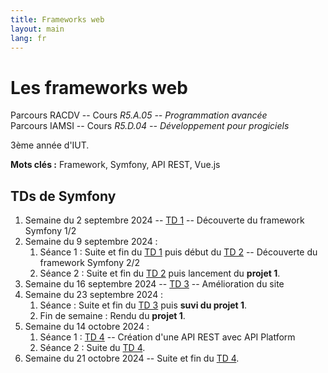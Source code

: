 ```yaml
---
title: Frameworks web
layout: main
lang: fr
---
```


# Les frameworks web

Parcours RACDV -- Cours *R5.A.05 -- Programmation avancée*  
Parcours IAMSI -- Cours *R5.D.04 -- Développement pour progiciels*

3ème année d'IUT.

**Mots clés :** Framework, Symfony, API REST, Vue.js

## TDs de Symfony

1. Semaine du 2 septembre 2024 -- [TD 1](tutorials/tutorial1) -- Découverte du framework Symfony 1/2
2. Semaine du 9 septembre 2024 :
    1. Séance 1 : Suite et fin du [TD 1](tutorials/tutorial1) puis début du [TD 2](tutorials/tutorial2) -- Découverte du framework Symfony 2/2
    2. Séance 2 : Suite et fin du [TD 2](tutorials/tutorial2) puis lancement du **projet 1**.
3. Semaine du 16 septembre 2024 -- [TD 3](tutorials/tutorial3) -- Amélioration du site
3. Semaine du 23 septembre 2024 :
    1. Séance : Suite et fin du [TD 3](tutorials/tutorial3) puis **suvi du projet 1**.
    2. Fin de semaine : Rendu du **projet 1**.
4. Semaine du 14 octobre 2024 :
    1. Séance 1 : [TD 4](tutorials/tutorial4) -- Création d'une API REST avec API Platform
    2. Séance 2 : Suite du [TD 4](tutorials/tutorial4).
5. Semaine du 21 octobre 2024 -- Suite et fin du [TD 4](tutorials/tutorial4).

<!--
## TDs de Vue.js

[Page des TDs de Vue.Js](https://matthieu-rosenfeld.github.io/)

## Projet

A venir
-->